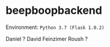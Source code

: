 # beepboopbackend

Environment: `Python 3.7 (Flask 1.0.2)`

Daniel ?
David Feinzimer
Roush ?


              


